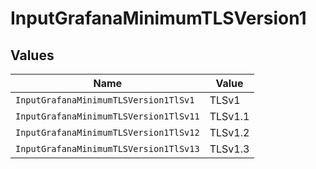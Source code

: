 # InputGrafanaMinimumTLSVersion1


## Values

| Name                                   | Value                                  |
| -------------------------------------- | -------------------------------------- |
| `InputGrafanaMinimumTLSVersion1TlSv1`  | TLSv1                                  |
| `InputGrafanaMinimumTLSVersion1TlSv11` | TLSv1.1                                |
| `InputGrafanaMinimumTLSVersion1TlSv12` | TLSv1.2                                |
| `InputGrafanaMinimumTLSVersion1TlSv13` | TLSv1.3                                |